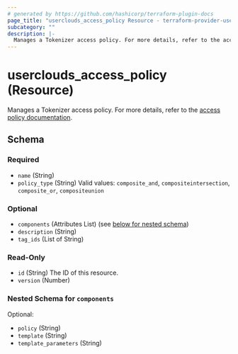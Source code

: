 ```yaml
---
# generated by https://github.com/hashicorp/terraform-plugin-docs
page_title: "userclouds_access_policy Resource - terraform-provider-userclouds"
subcategory: ""
description: |-
  Manages a Tokenizer access policy. For more details, refer to the access policy documentation https://docs.userclouds.com/docs/token-access-policies.
---
```


# userclouds_access_policy (Resource)

Manages a Tokenizer access policy. For more details, refer to the [access policy documentation](https://docs.userclouds.com/docs/token-access-policies).



<!-- schema generated by tfplugindocs -->
## Schema

### Required

- `name` (String)
- `policy_type` (String) Valid values: `composite_and`, `compositeintersection`, `composite_or`, `compositeunion`

### Optional

- `components` (Attributes List) (see [below for nested schema](#nestedatt--components))
- `description` (String)
- `tag_ids` (List of String)

### Read-Only

- `id` (String) The ID of this resource.
- `version` (Number)

<a id="nestedatt--components"></a>
### Nested Schema for `components`

Optional:

- `policy` (String)
- `template` (String)
- `template_parameters` (String)
